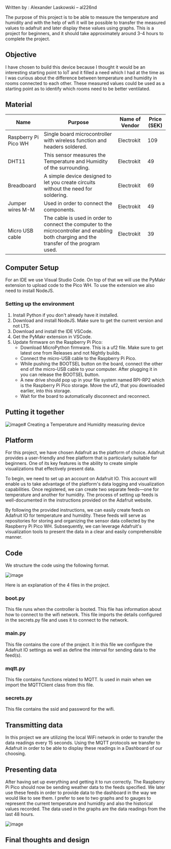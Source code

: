 

Written by : Alexander Laskowski – al226nd
 
The purpose of this project is to be able to measure the temperature and humidity and with the help of wifi it will be possible to transfer the measured values to adafruit and later display these values using graphs. This is a project for beginners, and it should take approximately around 3-4 hours to complete the project.

## Objective

I have chosen to build this device because I thought it would be an interesting starting point to IoT and it filled a need which I had at the time as I was curious about the difference between temperature and humidity in rooms connected to each other. These measured values could be used as a starting point as to identify which rooms need to be better ventilated.

## Material

| Name  | Purpose | Name of Vendor | Price (SEK) |
| ------------- | ------------- | ------------- | ------------- |
| Raspberry Pi Pico WH  | Single board microcontroller with wireless function and headers soldered.  | Electrokit  | 109  |
| DHT11  | This sensor measures the Temperature and Humidity of the surrounding.  | Electrokit  | 49  |
| Breadboard | A simple device designed to let you create circuits without the need for soldering.  | Electrokit  | 69  |
| Jumper wires M-M | Used in order to connect the components.  | Electrokit  | 49  |
| Micro USB cable | The cable is used in order to connect the computer to the microcontroller and enabling both charging and the transfer of the program used. | Electrokit  | 39  |


## Computer Setup

For an IDE we use Visual Studio Code. On top of that we will use the PyMakr extension to upload code to the Pico WH. To use the extension we also need to install NodeJS.

### Setting up the environment

1. Install Python if you don't already have it installed.
2. Download and install NodeJS. Make sure to get the current version and not LTS.
3. Download and install the IDE VSCode.
4. Get the PyMakr extension in VSCode.
5. Update firmware on the Raspberry Pi Pico:
   - Download MicroPython firmware. This is a uf2 file. Make sure to get latest one from Releases and not Nightly builds.
   - Connect the micro-USB cable to the Raspberry Pi Pico.
   - While pushing the BOOTSEL button on the board, connect the other end of the micro-USB cable to your computer. After plugging it in you can release the BOOTSEL button.
   - A new drive should pop up in your file system named RPI-RP2 which is the Raspberry Pi Pico storage. Move the uf2, that you downloaded earlier, into this storage.
   - Wait for the board to automatically disconnect and reconnect.

## Putting it together

![image](https://github.com/Lorsted/Creating-a-Temperature-and-Humidity-measuring-device/assets/117736750/4c6a6c5f-f2a2-4fa2-92a5-5ae574689c61)# Creating a Temperature and Humidity measuring device

## Platform

For this project, we have chosen Adafruit as the platform of choice. Adafruit provides a user-friendly and free platform that is particularly suitable for beginners. One of its key features is the ability to create simple visualizations that effectively present data.

To begin, we need to set up an account on Adafruit IO. This account will enable us to take advantage of the platform's data logging and visualization capabilities. Once registered, we can create two separate feeds—one for temperature and another for humidity. The process of setting up feeds is well-documented in the instructions provided on the Adafruit website.

By following the provided instructions, we can easily create feeds on Adafruit IO for temperature and humidity. These feeds will serve as repositories for storing and organizing the sensor data collected by the Raspberry Pi Pico WH. Subsequently, we can leverage Adafruit's visualization tools to present the data in a clear and easily comprehensible manner.

## Code

We structure the code using the following format.

![image](https://github.com/Lorsted/Creating-a-Temperature-and-Humidity-measuring-device/assets/117736750/07bc71eb-ff3c-43c3-920e-0591a82a6471)

Here is an explanation of the 4 files in the project.

### boot.py
This file runs when the controller is booted. This file has information about how to connect to the wifi network. This file imports the details configured in the secrets.py file and uses it to connect to the network.

### main.py
This file contains the core of the project. It in this file we configure the Adafruit IO settings as well as define the interval for sending data to the feed(s).

### mqtt.py
This file contains functions related to MQTT. Is used in main when we import the MQTTClient class from this file.

### secrets.py
This file contains the ssid and password for the wifi.

## Transmitting data
In this project we are utilizing the local WiFi network in order to transfer the data readings every 15 seconds. Using the MQTT protocols we transfer to Adafruit in order to be able to display these readings in a Dashboard of our choosing.

## Presenting data
After having set up everything and getting it to run correctly. The Raspberry Pi Pico should now be sending weather data to the feeds specified. We later use these feeds in order to provide data to the dashboard in the way we would like to see them. I prefer to see to two graphs and to gauges to represent the current temperature and humidity and also the historical values recorded. The data used in the graphs are the data readings from the last 48 hours.

![image](https://github.com/Lorsted/Creating-a-Temperature-and-Humidity-measuring-device/assets/117736750/c88b394d-0b51-4009-bb03-c48709a2a6d9)

## Final thoughts and design


